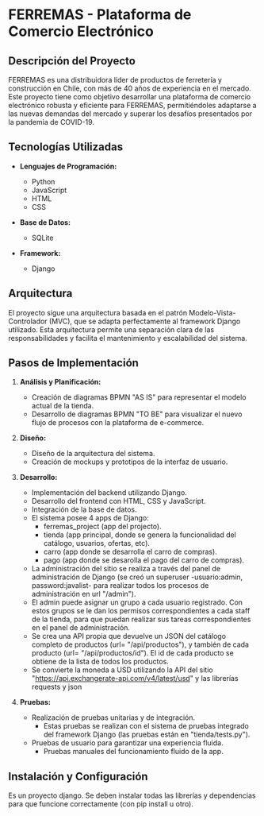 # FERREMAS - Plataforma de Comercio Electrónico

## Descripción del Proyecto

FERREMAS es una distribuidora líder de productos de ferretería y construcción en Chile, con más de 40 años de experiencia en el mercado. Este proyecto tiene como objetivo desarrollar una plataforma de comercio electrónico robusta y eficiente para FERREMAS, permitiéndoles adaptarse a las nuevas demandas del mercado y superar los desafíos presentados por la pandemia de COVID-19.

## Tecnologías Utilizadas

- **Lenguajes de Programación:**
  - Python
  - JavaScript
  - HTML
  - CSS

- **Base de Datos:**
  - SQLite

- **Framework:**
  - Django

## Arquitectura

El proyecto sigue una arquitectura basada en el patrón Modelo-Vista-Controlador (MVC), que se adapta perfectamente al framework Django utilizado. Esta arquitectura permite una separación clara de las responsabilidades y facilita el mantenimiento y escalabilidad del sistema.

## Pasos de Implementación

1. **Análisis y Planificación:**
   - Creación de diagramas BPMN "AS IS" para representar el modelo actual de la tienda.
   - Desarrollo de diagramas BPMN "TO BE" para visualizar el nuevo flujo de procesos con la plataforma de e-commerce.

2. **Diseño:**
   - Diseño de la arquitectura del sistema.
   - Creación de mockups y prototipos de la interfaz de usuario.

3. **Desarrollo:**
   - Implementación del backend utilizando Django.
   - Desarrollo del frontend con HTML, CSS y JavaScript.
   - Integración de la base de datos.
   - El sistema posee 4 apps de Django: 
      - ferremas_project (app del projecto).
      - tienda (app principal, donde se genera la funcionalidad del catálogo, usuarios, ofertas, etc).
      - carro (app donde se desarrolla el carro de compras).
      - pago (app donde se desarolla el pago del carro de compras).
   - La administración del sitio se realiza a través del panel de administración de Django (se creó un superuser -usuario:admin, password:javalist- para realizar todos los procesos de administración en url "/admin").
   - El admin puede asignar un grupo a cada usuario registrado. Con estos grupos se le dan los permisos correspondientes a cada staff de la tienda, para que puedan realizar sus tareas correspondientes en el panel de administración.
   - Se crea una API propia que devuelve un JSON del catálogo completo de productos (url= "/api/productos"), y también de cada producto (url= "/api/productos/id"). El id de cada producto se obtiene de la lista de todos los productos.
   - Se convierte la moneda a USD utilizando la API del sitio "https://api.exchangerate-api.com/v4/latest/usd" y las librerías requests y json

4. **Pruebas:**
   - Realización de pruebas unitarias y de integración.
      - Estas pruebas se realizan con el sistema de pruebas integrado del framework Django (las pruebas están en "tienda/tests.py").
   - Pruebas de usuario para garantizar una experiencia fluida.
      - Pruebas manuales del funcionamiento fluido de la app.

## Instalación y Configuración

Es un proyecto django. Se deben instalar todas las librerías y dependencias para que funcione correctamente (con pip install u otro).
